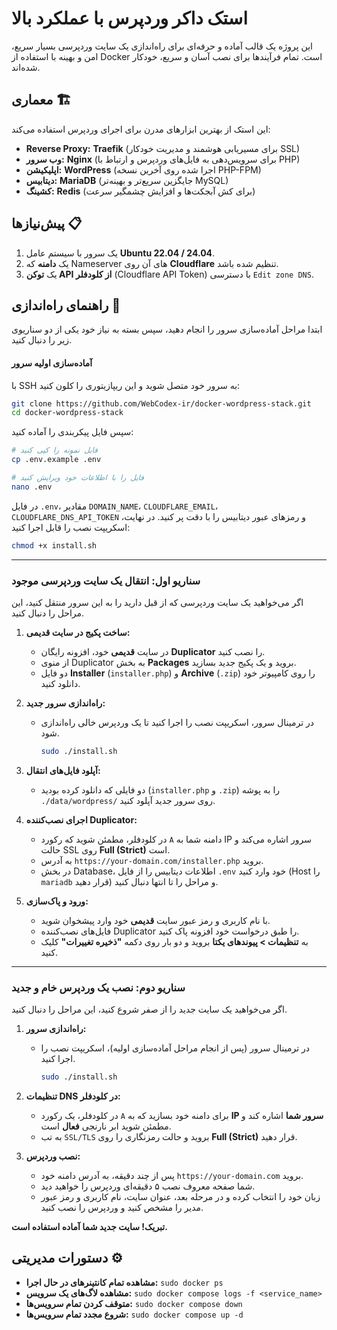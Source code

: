 # استک داکر وردپرس با عملکرد بالا

این پروژه یک قالب آماده و حرفه‌ای برای راه‌اندازی یک سایت وردپرسی بسیار سریع، امن و بهینه با استفاده از Docker است. تمام فرآیندها برای نصب آسان و سریع، خودکار شده‌اند.

## معماری 🏗️

این استک از بهترین ابزارهای مدرن برای اجرای وردپرس استفاده می‌کند:
* **Reverse Proxy:** **Traefik** (برای مسیریابی هوشمند و مدیریت خودکار SSL)
* **وب سرور:** **Nginx** (برای سرویس‌دهی به فایل‌های وردپرس و ارتباط با PHP)
* **اپلیکیشن:** **WordPress** (اجرا شده روی آخرین نسخه PHP-FPM)
* **دیتابیس:** **MariaDB** (جایگزین سریع‌تر و بهینه‌تر MySQL)
* **کشینگ:** **Redis** (برای کش آبجکت‌ها و افزایش چشمگیر سرعت)

## پیش‌نیازها 📋

1.  یک سرور با سیستم عامل **Ubuntu 22.04 / 24.04**.
2.  یک **دامنه** که Nameserver های آن روی **Cloudflare** تنظیم شده باشد.
3.  یک **توکن API از کلودفلر** (Cloudflare API Token) با دسترسی `Edit zone DNS`.

## راهنمای راه‌اندازی 🚀

ابتدا مراحل آماده‌سازی سرور را انجام دهید، سپس بسته به نیاز خود یکی از دو سناریوی زیر را دنبال کنید.

#### **آماده‌سازی اولیه سرور**

با SSH به سرور خود متصل شوید و این ریپازیتوری را کلون کنید:
```bash
git clone https://github.com/WebCodex-ir/docker-wordpress-stack.git
cd docker-wordpress-stack
````

سپس فایل پیکربندی را آماده کنید:

```bash
# فایل نمونه را کپی کنید
cp .env.example .env

# فایل را با اطلاعات خود ویرایش کنید
nano .env
```

در فایل `.env`، مقادیر `DOMAIN_NAME`، `CLOUDFLARE_EMAIL`، `CLOUDFLARE_DNS_API_TOKEN` و رمزهای عبور دیتابیس را با دقت پر کنید. در نهایت، اسکریپت نصب را قابل اجرا کنید:

```bash
chmod +x install.sh
```

-----

### **سناریو اول: انتقال یک سایت وردپرسی موجود**

اگر می‌خواهید یک سایت وردپرسی که از قبل دارید را به این سرور منتقل کنید، این مراحل را دنبال کنید.

1.  **ساخت پکیج در سایت قدیمی:**

      * در سایت **قدیمی** خود، افزونه رایگان **Duplicator** را نصب کنید.
      * از منوی Duplicator به بخش **Packages** بروید و یک پکیج جدید بسازید.
      * دو فایل **Installer** (`installer.php`) و **Archive** (`.zip`) را روی کامپیوتر خود دانلود کنید.

2.  **راه‌اندازی سرور جدید:**

      * در ترمینال سرور، اسکریپت نصب را اجرا کنید تا یک وردپرس خالی راه‌اندازی شود.
        ```bash
        sudo ./install.sh
        ```

3.  **آپلود فایل‌های انتقال:**

      * دو فایلی که دانلود کرده بودید (`installer.php` و `.zip`) را به پوشه `./data/wordpress/` روی سرور جدید آپلود کنید.

4.  **اجرای نصب‌کننده Duplicator:**

      * در کلودفلر، مطمئن شوید که رکورد `A` دامنه شما به IP سرور اشاره می‌کند و حالت SSL روی **Full (Strict)** است.
      * به آدرس `https://your-domain.com/installer.php` بروید.
      * در بخش Database، اطلاعات دیتابیس را از فایل `.env` خود وارد کنید (Host را `mariadb` قرار دهید) و مراحل را تا انتها دنبال کنید.

5.  **ورود و پاک‌سازی:**

      * با نام کاربری و رمز عبور سایت **قدیمی** خود وارد پیشخوان شوید.
      * فایل‌های نصب‌کننده Duplicator را طبق درخواست خود افزونه پاک کنید.
      * به **تنظیمات \> پیوندهای یکتا** بروید و دو بار روی دکمه **"ذخیره تغییرات"** کلیک کنید.

-----

### **سناریو دوم: نصب یک وردپرس خام و جدید**

اگر می‌خواهید یک سایت جدید را از صفر شروع کنید، این مراحل را دنبال کنید.

1.  **راه‌اندازی سرور:**

      * در ترمینال سرور (پس از انجام مراحل آماده‌سازی اولیه)، اسکریپت نصب را اجرا کنید.
        ```bash
        sudo ./install.sh
        ```

2.  **تنظیمات DNS در کلودفلر:**

      * در کلودفلر، یک رکورد `A` برای دامنه خود بسازید که به **IP سرور شما** اشاره کند و مطمئن شوید ابر نارنجی **فعال** است.
      * به تب `SSL/TLS` بروید و حالت رمزنگاری را روی **Full (Strict)** قرار دهید.

3.  **نصب وردپرس:**

      * پس از چند دقیقه، به آدرس دامنه خود `https://your-domain.com` بروید.
      * شما صفحه معروف نصب ۵ دقیقه‌ای وردپرس را خواهید دید.
      * زبان خود را انتخاب کرده و در مرحله بعد، عنوان سایت، نام کاربری و رمز عبور مدیر را مشخص کنید و وردپرس را نصب کنید.

**تبریک\! سایت جدید شما آماده استفاده است.**

## دستورات مدیریتی ⚙️

  * **مشاهده تمام کانتینرهای در حال اجرا:** `sudo docker ps`
  * **مشاهده لاگ‌های یک سرویس:** `sudo docker compose logs -f <service_name>`
  * **متوقف کردن تمام سرویس‌ها:** `sudo docker compose down`
  * **شروع مجدد تمام سرویس‌ها:** `sudo docker compose up -d`

<!-- end list -->
